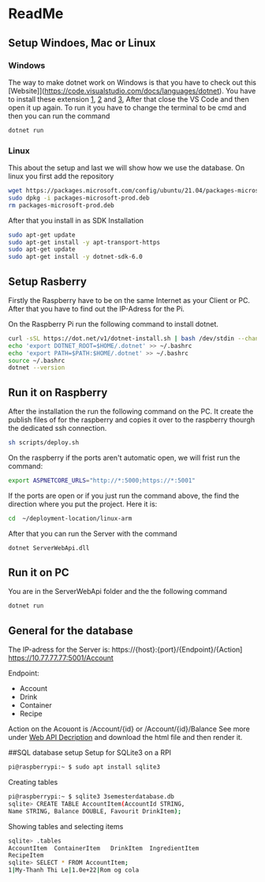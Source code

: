 # ReadMe 
## Setup Windoes, Mac or Linux

### Windows 
The way to make dotnet work on Windows is that you have to check out this [Website]](https://code.visualstudio.com/docs/languages/dotnet). You have to install these extension [1](https://dotnet.microsoft.com/en-us/download), [2](https://marketplace.visualstudio.com/items?itemName=ms-dotnettools.csharp) and [3](https://marketplace.visualstudio.com/items?itemName=Ionide.Ionide-fsharp), After that close the VS Code and then open it up again. To run it you have to change the terminal to be cmd and then you can run the command
```bash
dotnet run
```

### Linux
This about the setup and last we will show how we use the database. 
On linux you first add the repository
```bash
wget https://packages.microsoft.com/config/ubuntu/21.04/packages-microsoft-prod.deb -O packages-microsoft-prod.deb
sudo dpkg -i packages-microsoft-prod.deb
rm packages-microsoft-prod.deb
```
After that you install in as SDK Installation 	
```bash
sudo apt-get update
sudo apt-get install -y apt-transport-https
sudo apt-get update
sudo apt-get install -y dotnet-sdk-6.0
```

## Setup Rasberry
Firstly the Raspberry have to be on the same Internet as your Client or PC. After that you have to find out the IP-Adress for the Pi.

On the Raspberry Pi run the following command to install dotnet. 
```bash
curl -sSL https://dot.net/v1/dotnet-install.sh | bash /dev/stdin --channel Current
echo 'export DOTNET_ROOT=$HOME/.dotnet' >> ~/.bashrc
echo 'export PATH=$PATH:$HOME/.dotnet' >> ~/.bashrc
source ~/.bashrc
dotnet --version
```

## Run it on Raspberry
After the installation the run the following command on the PC. It create the publish files of for the raspberry and copies it over to the raspberry thourgh the dedicated ssh connection. 
```bash
sh scripts/deploy.sh 

```
On the raspberry if the ports aren't automatic open, we will frist run the command:  
```bash
export ASPNETCORE_URLS="http://*:5000;https://*:5001"
```

If the ports are open or if you just run the command above, the find the direction where you put the project. Here it is:
```bash
cd  ~/deployment-location/linux-arm 
```
After that you can run the Server with the command
```bash
dotnet ServerWebApi.dll
```

## Run it on PC
You are in the ServerWebApi folder and the the following command
```bash
dotnet run 
```

## General for the database
The IP-adress for the Server is:
https://{host}:{port}/{Endpoint}/{Action]
https://10.77.77.77:5001/Account


Endpoint: 
* Account
* Drink
* Container
* Recipe

Action on the Acouont is /Account/{id} or /Account/{id}/Balance
See more under [Web API Decription](https://github.com/DuweBTC/Semesterprojekt3/blob/main/Database/API-beskrivelse/index1.html) and download the html file and then render it.


##SQL database setup
Setup for SQLite3 on a RPI
```bash
pi@raspberrypi:~ $ sudo apt install sqlite3
```
Creating tables 
```bash
pi@raspberrypi:~ $ sqlite3 3semesterdatabase.db 
sqlite> CREATE TABLE AccountItem(AccountId STRING, 
Name STRING, Balance DOUBLE, Favourit DrinkItem);
```
Showing tables and selecting items
```bash
sqlite> .tables 
AccountItem  ContainerItem   DrinkItem  IngredientItem  
RecipeItem 
sqlite> SELECT * FROM AccountItem;
1|My-Thanh Thi Le|1.0e+22|Rom og cola
```
